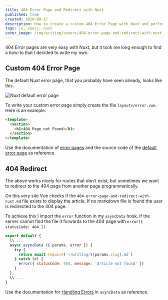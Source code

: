 ```yaml
---
title: 404 Error Page and Redirect with Nuxt
published: true
created: 2020-09-27
description: How to create a custom 404 Error Page with Nuxt and perform 404 redirects from other pages programmatically
tags: js, vuejs, nuxt
cover_image: /img/writing/covers/404-error-page-and-redirect-with-nuxt.jpg
---
```


404 Error pages are very easy with Nuxt, but it took me long enough to find a how-to that I decided to write my own.

## Custom 404 Error Page

The default Nuxt error page, that you probably have seen already, looks like this.

![Nuxt default error page](/img/writing/nuxt-default-error-page.jpg)

To write your custom error page simply create the file `layouts/error.vue`. Here is an example:

```html
<template>
  <section>
    <h1>404 Page not Found</h1>
  </section>
</template>
```

Use the documentation of [error pages](https://nuxtjs.org/guide/views#error-page) and the source code of the [default error page](https://github.com/nuxt/nuxt.js/blob/dev/packages/vue-app/template/components/nuxt-error.vue) as reference.

## 404 Redirect

The above works nicely for routes that don't exist, but sometimes we want to redirect to the 404 page from another page programmatically.

On this very site Vue checks if the `404-error-page-and-redirect-with-nuxt.md` file exists to display the article. If no markdown file is found the user is redirected to the 404 page.

To achieve this I import the `error` function in my `asyncData` hook. If the server cannot find the file it forwards to the 404 page with `error({ statusCode: 404 })`.

```js
export default {
  \\ ...
  async asyncData ({ params, error }) {
    try {
      return await require(`~/writing/${params.slug}.md`)
    } catch (e) {
      error({ statusCode: 404, message: 'Article not found' })
    }
  },
  \\ ...
}
```

Use the documentation for [Handling Errors](https://nuxtjs.org/guide/async-data#handling-errors) in `asyncData` as reference.

